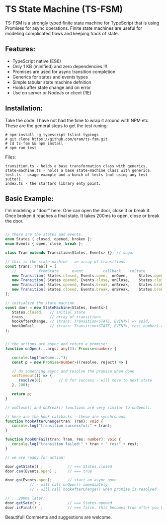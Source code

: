 
TS State Machine (TS-FSM)
==========================

TS-FSM is a strongly typed finite state machine for TypeScript that is using Promises for async operations. Finite state machines are useful for modeling complicated flows and keeping track of state.

Features:
----------
- TypeScript native (ES6)
- Only 1 KB (minified) and zero dependencies !!!
- Promises are used for async transition completion
- Generics for states and events types
- Simple tabular state machine defnition
- Hooks after state change and on error
- Use on server or NodeJs or client (!IE)

Installation:
----------
Take the code. I have not had the time to wrap it around with NPM etc. These are the general steps to get the test runing:
```script
# npm install -g typescript tslint typings
# git clone https://github.com/eram/ts-fsm.git
# cd ts-fsm && npm install
# npm run test
```

Files:
```script
transition.ts - holds a base transformation class with generics.
state-machine.ts - holds a base state-machine class with generics.
test.ts - usage example and a bunch of tests (not using any test suite!). 
index.ts - the startard library enty point.
```

Basic Example:
--------------
I'm modeling a "door" here. One can open the door, close it or break it. Once broken it reaches a final state. It takes 200ms to open, close or break the door.

```typescript

// these are the states and events. 
enum States { closed, opened, broken };
enum Events { open, close, break };

class Tran extends Transition<States, Events> {}; // sugar

// this is the state machine - an array of transitions
const trans: Tran[] = [
   //          fromState      event         callback    toState
   new Transition( States.closed, Events.open,  onOpen, 	States.opened   ),
   new Transition( States.opened, Events.close, onClose, 	States.closed   ),
   new Transition( States.opened, Events.break, onBreak, 	States.broken   ),
   new Transition( States.closed, Events.break, onBreak, 	States.broken   )
];

// initialize the state machine
const door = new StateMachine<States, Events>(
   States.closed,   // initial state
   trans,           // array of transitions 
   hookAfterChange, // (trans: Transition<STATE, EVENT>) => void,
   hookOnFail       // (trans: Transition<STATE, EVENT>, res: number) => void
);


// the actions are async and return a promise:
function onOpen(...args: any[]): Promise<number> {

   console.log("onOpen...");
   const p = new Promise<number>((resolve, reject) => {

   // do something async and resolve the pronise when done
   setTimeout(() => {
      resolve(0);		// 0 for success - will move to next state
   }, 200);

   return p;
}

// onClose() and onBreak() functions are very similar to onOpen().

// here are the hook callbacks - these are synchronous
function hookAfterChange(tran: Tran): void {
   console.log("transition successful:" + tran);
}

function hookOnFail(tran: Tran, res: number): void {
   console.log("transition failed:" + tran + " res:" + res);
}

// we are ready for action:

door.getState() ;           // === States.closed
door.can(Events.open) ;     // === true

door.go(Events.open);       // start an async open 
           // - will call onOpen() immediately
           // - will call hookAfterChange() when promise is resolved

// ...200ms later:
door.getSate() ;            // === States.opened
door.isFinal()	;           // === false. this becomes true after you break the door.

```
Beautiful!
Comments and suggestions are welcome.

